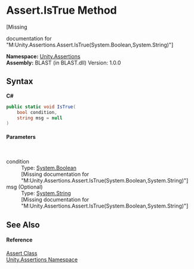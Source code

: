 # Assert.IsTrue Method 
 

\[Missing <summary> documentation for "M:Unity.Assertions.Assert.IsTrue(System.Boolean,System.String)"\]

**Namespace:**&nbsp;<a href="N_Unity_Assertions">Unity.Assertions</a><br />**Assembly:**&nbsp;BLAST (in BLAST.dll) Version: 1.0.0

## Syntax

**C#**<br />
``` C#
public static void IsTrue(
	bool condition,
	string msg = null
)
```


#### Parameters
&nbsp;<dl><dt>condition</dt><dd>Type: <a href="https://docs.microsoft.com/dotnet/api/system.boolean" target="_blank" rel="noopener noreferrer">System.Boolean</a><br />\[Missing <param name="condition"/> documentation for "M:Unity.Assertions.Assert.IsTrue(System.Boolean,System.String)"\]</dd><dt>msg (Optional)</dt><dd>Type: <a href="https://docs.microsoft.com/dotnet/api/system.string" target="_blank" rel="noopener noreferrer">System.String</a><br />\[Missing <param name="msg"/> documentation for "M:Unity.Assertions.Assert.IsTrue(System.Boolean,System.String)"\]</dd></dl>

## See Also


#### Reference
<a href="T_Unity_Assertions_Assert">Assert Class</a><br /><a href="N_Unity_Assertions">Unity.Assertions Namespace</a><br />